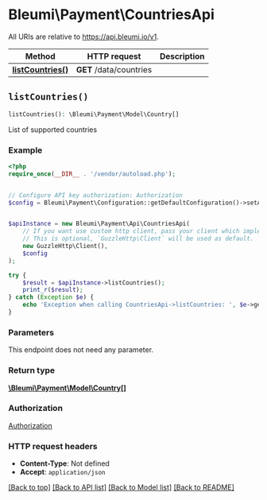# Bleumi\Payment\CountriesApi

All URIs are relative to https://api.bleumi.io/v1.

Method | HTTP request | Description
------------- | ------------- | -------------
[**listCountries()**](CountriesApi.md#listCountries) | **GET** /data/countries | 


## `listCountries()`

```php
listCountries(): \Bleumi\Payment\Model\Country[]
```



List of supported countries

### Example

```php
<?php
require_once(__DIR__ . '/vendor/autoload.php');


// Configure API key authorization: Authorization
$config = Bleumi\Payment\Configuration::getDefaultConfiguration()->setApiKey('X-Api-Key', 'YOUR_API_KEY');


$apiInstance = new Bleumi\Payment\Api\CountriesApi(
    // If you want use custom http client, pass your client which implements `GuzzleHttp\ClientInterface`.
    // This is optional, `GuzzleHttp\Client` will be used as default.
    new GuzzleHttp\Client(),
    $config
);

try {
    $result = $apiInstance->listCountries();
    print_r($result);
} catch (Exception $e) {
    echo 'Exception when calling CountriesApi->listCountries: ', $e->getMessage(), PHP_EOL;
}
```

### Parameters

This endpoint does not need any parameter.

### Return type

[**\Bleumi\Payment\Model\Country[]**](../Model/Country.md)

### Authorization

[Authorization](../../README.md#Authorization)

### HTTP request headers

- **Content-Type**: Not defined
- **Accept**: `application/json`

[[Back to top]](#) [[Back to API list]](../../README.md#endpoints)
[[Back to Model list]](../../README.md#models)
[[Back to README]](../../README.md)
